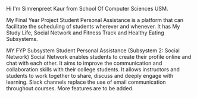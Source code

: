 
Hi I'm Simrenpreet Kaur from School Of Computer Sciences USM. 

My Final Year Project 
Student Personal Assistance is a platform that can facilitate the scheduling of students wherever and whenever. It has My Study Life, Social Network and Fitness Track and Healthy Eating Subsystems.

MY FYP Subsystem 
Student Personal Assistance (Subsystem 2: Social Network) 
Social Network enables students to create their profile online and chat with each other. It aims to improve the communication and collaboration skills with their college students. It allows instructors and students to work together to share, discuss and deeply engage with learning. Slack channels replace the use of email communication throughout courses. More features are to be added.

